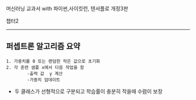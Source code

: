 머신러닝 교과서  with 파이썬,사이킷런, 텐서플로 개정3판

챕터2  
***
## 퍼셉트론 알고리즘 요약  
	1. 가중치를 0 또는 랜덤한 작은 값으로 초기화  
	2. 각 훈련 샘플 x에서 다음 작업을 함  
			-출력 값  y 계산  
			-가중치 업데이트  
	
* 두 클래스가 선형적으로 구분되고 학습률이 충분히 작을때 수렴이 보장
